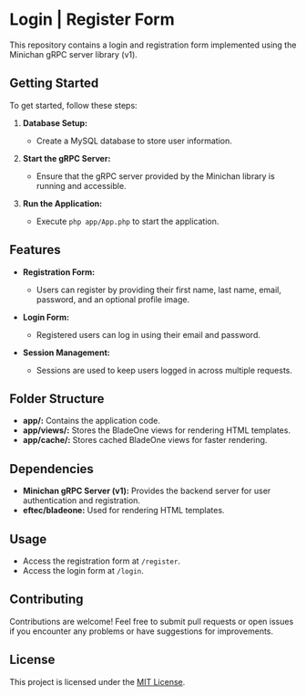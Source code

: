 # Login | Register Form

This repository contains a login and registration form implemented using the Minichan gRPC server library (v1).

## Getting Started

To get started, follow these steps:

1. **Database Setup:**
   - Create a MySQL database to store user information.

2. **Start the gRPC Server:**
   - Ensure that the gRPC server provided by the Minichan library is running and accessible.

3. **Run the Application:**
   - Execute `php app/App.php` to start the application.

## Features

- **Registration Form:**
  - Users can register by providing their first name, last name, email, password, and an optional profile image.

- **Login Form:**
  - Registered users can log in using their email and password.

- **Session Management:**
  - Sessions are used to keep users logged in across multiple requests.

## Folder Structure

- **app/:** Contains the application code.
- **app/views/:** Stores the BladeOne views for rendering HTML templates.
- **app/cache/:** Stores cached BladeOne views for faster rendering.

## Dependencies

- **Minichan gRPC Server (v1):** Provides the backend server for user authentication and registration.
- **eftec/bladeone:** Used for rendering HTML templates.

## Usage

- Access the registration form at `/register`.
- Access the login form at `/login`.

## Contributing

Contributions are welcome! Feel free to submit pull requests or open issues if you encounter any problems or have suggestions for improvements.

## License

This project is licensed under the [MIT License](LICENSE).
